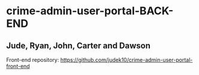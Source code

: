 # crime-admin-user-portal-BACK-END

## Jude, Ryan, John, Carter and Dawson

Front-end repository: https://github.com/judek10/crime-admin-user-portal-front-end
